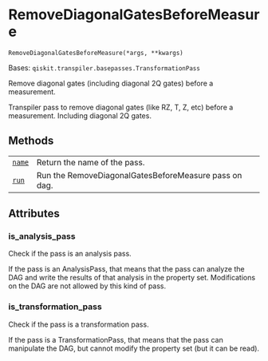 # RemoveDiagonalGatesBeforeMeasure

<span id="undefined" />

`RemoveDiagonalGatesBeforeMeasure(*args, **kwargs)`

Bases: `qiskit.transpiler.basepasses.TransformationPass`

Remove diagonal gates (including diagonal 2Q gates) before a measurement.

Transpiler pass to remove diagonal gates (like RZ, T, Z, etc) before a measurement. Including diagonal 2Q gates.

## Methods

|                                                                                                                                                                                                          |                                                       |
| -------------------------------------------------------------------------------------------------------------------------------------------------------------------------------------------------------- | ----------------------------------------------------- |
| [`name`](qiskit.transpiler.passes.RemoveDiagonalGatesBeforeMeasure.name#qiskit.transpiler.passes.RemoveDiagonalGatesBeforeMeasure.name "qiskit.transpiler.passes.RemoveDiagonalGatesBeforeMeasure.name") | Return the name of the pass.                          |
| [`run`](qiskit.transpiler.passes.RemoveDiagonalGatesBeforeMeasure.run#qiskit.transpiler.passes.RemoveDiagonalGatesBeforeMeasure.run "qiskit.transpiler.passes.RemoveDiagonalGatesBeforeMeasure.run")     | Run the RemoveDiagonalGatesBeforeMeasure pass on dag. |

## Attributes

<span id="undefined" />

### is\_analysis\_pass

Check if the pass is an analysis pass.

If the pass is an AnalysisPass, that means that the pass can analyze the DAG and write the results of that analysis in the property set. Modifications on the DAG are not allowed by this kind of pass.

<span id="undefined" />

### is\_transformation\_pass

Check if the pass is a transformation pass.

If the pass is a TransformationPass, that means that the pass can manipulate the DAG, but cannot modify the property set (but it can be read).
